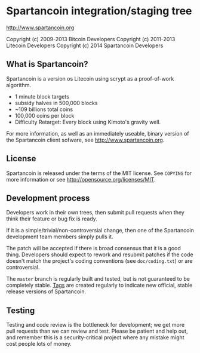 Spartancoin integration/staging tree
================================

http://www.spartancoin.org

Copyright (c) 2009-2013 Bitcoin Developers
Copyright (c) 2011-2013 Litecoin Developers
Copyright (c) 2014 Spartancoin Developers


What is Spartancoin?
----------------

Spartancoin is a version os Litecoin using scrypt as a proof-of-work algorithm.
 - 1 minute block targets
 - subsidy halves in 500,000 blocks
 - ~109 billions total coins
 - 100,000 coins per block
 - Difficulty Retarget: Every block using Kimoto's gravity well.

For more information, as well as an immediately useable, binary version of
the Spartancoin client sofware, see http://www.spartancoin.org.

License
-------

Spartancoin is released under the terms of the MIT license. See `COPYING` for more
information or see http://opensource.org/licenses/MIT.

Development process
-------------------

Developers work in their own trees, then submit pull requests when they think
their feature or bug fix is ready.

If it is a simple/trivial/non-controversial change, then one of the Spartancoin
development team members simply pulls it.

The patch will be accepted if there is broad consensus that it is a good thing.
Developers should expect to rework and resubmit patches if the code doesn't
match the project's coding conventions (see `doc/coding.txt`) or are
controversial.

The `master` branch is regularly built and tested, but is not guaranteed to be
completely stable. [Tags](https://github.com/spartancoin/spartancoin) are created
regularly to indicate new official, stable release versions of Spartancoin.

Testing
-------

Testing and code review is the bottleneck for development; we get more pull
requests than we can review and test. Please be patient and help out, and
remember this is a security-critical project where any mistake might cost people
lots of money.

